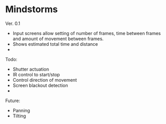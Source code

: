 Mindstorms
==========

Ver. 0.1
- Input screens allow setting of number of frames, time between frames and amount of movement between frames.
- Shows estimated total time and distance
- 

Todo:
- Shutter actuation
- IR control to start/stop
- Control direction of movement
- Screen blackout detection
- 

Future:
- Panning
- Tilting
